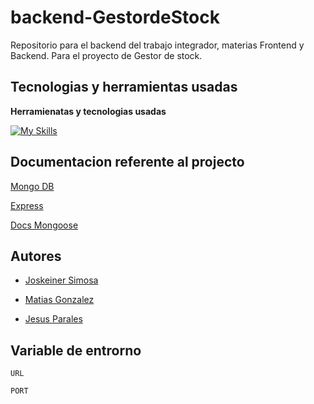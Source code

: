 # backend-GestordeStock
Repositorio para el backend del trabajo integrador, materias Frontend y Backend. Para el proyecto de Gestor de stock.

## Tecnologias y herramientas usadas 

**Herramienatas y tecnologias usadas** 

[![My Skills](https://skillicons.dev/icons?i=nodejs,express)](https://skillicons.dev)




## Documentacion referente al projecto 


[Mongo DB](https://www.mongodb.com/es)

[Express](https://expressjs.com/es/)


[Docs Mongoose](https://mongoosejs.com/docs/)




## Autores

- [Joskeiner Simosa](https://www.github.com/joskeiner)

- [Matias Gonzalez](https://github.com/Mat-hub-byte)

- [Jesus Parales](https://github.com/JAPA24)



## Variable de entrorno 


`URL`

`PORT`


